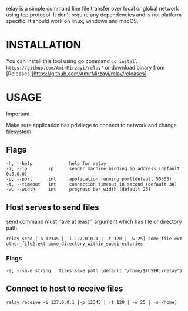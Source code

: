 relay is a simple command line file transfer over local or global network using tcp protocol.
It don't require any dependencies and is not platform specific. It should work on linux, windows and macOS.

# INSTALLATION
You can install this tool using go command `go install https://github.com/AmirMirzayi/relay"` or download binary from [Releases][https://github.com/AmirMirzayi/relay/releases].

# USAGE
> [!IMPORTANT]
> Make sure application has privilege to connect to network and change filesystem.

## Flags
```
-h, --help              help for relay
-i, --ip        ip      sender machine binding ip address (default 0.0.0.0)
-p, --port      int     application running port(default 55555)
-t, --timeout   int     connection timeout in second (default 30)
-w, --width     int     progress bar width (default 25)
```

## Host serves to send files
send command must have at least 1 argument which has file or directory path
```
relay send [-p 12345 | -i 127.0.0.1 | -t 120 | -w 25] some_file.ext other_file2.ext some_directory_within_subdirectories
```

### Flags
```
-s, --save string   files save path (default "/home/$(USER)/relay")
```

## Connect to host to receive files
```
relay receive -i 127.0.0.1 [-p 12345 | -t 120 | -w 25 | -s /home]
```
